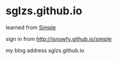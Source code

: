 # sglzs.github.io

learned from [Simple](https://github.com/isnowfy/simple)

sign in from http://isnowfy.github.io/simple

my blog address sglzs.github.io
